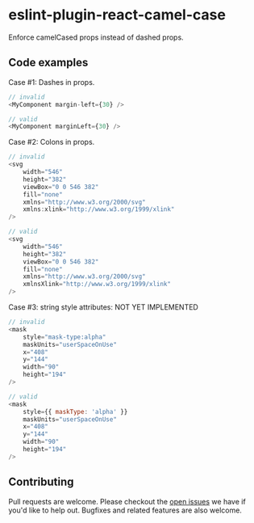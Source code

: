 # eslint-plugin-react-camel-case

Enforce camelCased props instead of dashed props.

## Code examples

Case #1: Dashes in props. 

```js
// invalid
<MyComponent margin-left={30} />

// valid
<MyComponent marginLeft={30} />

```

Case #2: Colons in props. 

```js
// invalid
<svg
    width="546"
    height="382"
    viewBox="0 0 546 382"
    fill="none"
    xmlns="http://www.w3.org/2000/svg"
    xmlns:xlink="http://www.w3.org/1999/xlink"
/>

// valid
<svg
    width="546"
    height="382"
    viewBox="0 0 546 382"
    fill="none"
    xmlns="http://www.w3.org/2000/svg"
    xmlnsXlink="http://www.w3.org/1999/xlink"
/>
```

Case #3: string style attributes: NOT YET IMPLEMENTED
```js
// invalid
<mask
    style="mask-type:alpha"
    maskUnits="userSpaceOnUse"
    x="408"
    y="144"
    width="90"
    height="194"
/>

// valid
<mask
    style={{ maskType: 'alpha' }}
    maskUnits="userSpaceOnUse"
    x="408"
    y="144"
    width="90"
    height="194"
/>


```


## Contributing

Pull requests are welcome. Please checkout the [open issues](https://github.com/fostimus/eslint-plugin-react-camel-case/issues) we have if you'd like to help out. Bugfixes and related features are also welcome.